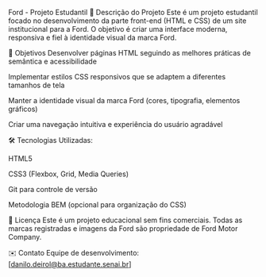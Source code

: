 Ford - Projeto Estudantil
📝 Descrição do Projeto
Este é um projeto estudantil focado no desenvolvimento da parte front-end (HTML e CSS) de um site institucional para a Ford. O objetivo é criar uma interface moderna, responsiva e fiel à identidade visual da marca Ford.

🎯 Objetivos
Desenvolver páginas HTML seguindo as melhores práticas de semântica e acessibilidade

Implementar estilos CSS responsivos que se adaptem a diferentes tamanhos de tela

Manter a identidade visual da marca Ford (cores, tipografia, elementos gráficos)

Criar uma navegação intuitiva e experiência do usuário agradável

🛠 Tecnologias Utilizadas:

HTML5

CSS3 (Flexbox, Grid, Media Queries)

Git para controle de versão

Metodologia BEM (opcional para organização do CSS)

📜 Licença
Este é um projeto educacional sem fins comerciais. Todas as marcas registradas e imagens da Ford são propriedade de Ford Motor Company.

✉️ Contato
Equipe de desenvolvimento: [danilo.deirol@ba.estudante.senai.br]

